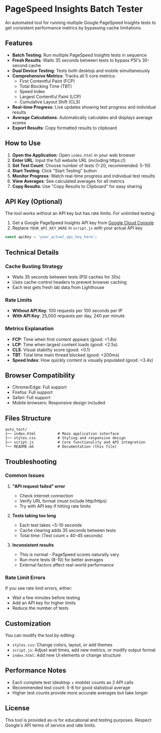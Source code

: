 # PageSpeed Insights Batch Tester

An automated tool for running multiple Google PageSpeed Insights tests to get consistent performance metrics by bypassing cache limitations.

## Features

- **Batch Testing**: Run multiple PageSpeed Insights tests in sequence
- **Fresh Results**: Waits 35 seconds between tests to bypass PSI's 30-second cache
- **Dual Device Testing**: Tests both desktop and mobile simultaneously
- **Comprehensive Metrics**: Tracks all 5 core metrics:
  - First Contentful Paint (FCP)
  - Total Blocking Time (TBT)
  - Speed Index
  - Largest Contentful Paint (LCP)
  - Cumulative Layout Shift (CLS)
- **Real-time Progress**: Live updates showing test progress and individual results
- **Average Calculations**: Automatically calculates and displays average scores
- **Export Results**: Copy formatted results to clipboard

## How to Use

1. **Open the Application**: Open `index.html` in your web browser
2. **Enter URL**: Input the full website URL (including https://)
3. **Set Test Count**: Choose number of tests (1-20, recommended: 5-10)
4. **Start Testing**: Click "Start Testing" button
5. **Monitor Progress**: Watch real-time progress and individual test results
6. **View Averages**: See calculated averages for all metrics
7. **Copy Results**: Use "Copy Results to Clipboard" for easy sharing

## API Key (Optional)

The tool works without an API key but has rate limits. For unlimited testing:

1. Get a Google PageSpeed Insights API key from [Google Cloud Console](https://console.cloud.google.com/)
2. Replace `YOUR_API_KEY_HERE` in `script.js` with your actual API key

```javascript
const apiKey = 'your_actual_api_key_here';
```

## Technical Details

### Cache Busting Strategy
- Waits 35 seconds between tests (PSI caches for 30s)
- Uses cache-control headers to prevent browser caching
- Each test gets fresh lab data from Lighthouse

### Rate Limits
- **Without API Key**: 100 requests per 100 seconds per IP
- **With API Key**: 25,000 requests per day, 240 per minute

### Metrics Explanation
- **FCP**: Time when first content appears (good: <1.8s)
- **LCP**: Time when largest content loads (good: <2.5s)
- **CLS**: Visual stability score (good: <0.1)
- **TBT**: Total time main thread blocked (good: <200ms)
- **Speed Index**: How quickly content is visually populated (good: <3.4s)

## Browser Compatibility

- Chrome/Edge: Full support
- Firefox: Full support
- Safari: Full support
- Mobile browsers: Responsive design included

## Files Structure

```
auto_test/
├── index.html          # Main application interface
├── styles.css          # Styling and responsive design
├── script.js           # Core functionality and API integration
└── README.md           # Documentation (this file)
```

## Troubleshooting

### Common Issues

1. **"API request failed" error**
   - Check internet connection
   - Verify URL format (must include http/https)
   - Try with API key if hitting rate limits

2. **Tests taking too long**
   - Each test takes ~5-10 seconds
   - Cache clearing adds 35 seconds between tests
   - Total time: (Test count × 40-45 seconds)

3. **Inconsistent results**
   - This is normal - PageSpeed scores naturally vary
   - Run more tests (8-10) for better averages
   - External factors affect real-world performance

### Rate Limit Errors
If you see rate limit errors, either:
- Wait a few minutes before testing
- Add an API key for higher limits
- Reduce the number of tests

## Customization

You can modify the tool by editing:
- `styles.css`: Change colors, layout, or add themes
- `script.js`: Adjust wait times, add new metrics, or modify output format
- `index.html`: Add new UI elements or change structure

## Performance Notes

- Each complete test (desktop + mobile) counts as 2 API calls
- Recommended test count: 5-8 for good statistical average
- Higher test counts provide more accurate averages but take longer

## License

This tool is provided as-is for educational and testing purposes. Respect Google's API terms of service and rate limits.
